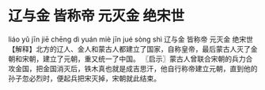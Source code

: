 # 辽与金     皆称帝     元灭金     绝宋世

liáo yǔ jīn 	jiē chēng dì 	yuán miè jīn 	jué sòng shì
辽与金 	皆称帝 	元灭金 	绝宋世
【解释】北方的辽人、金人和蒙古人都建立了国家，自称皇帝，最后蒙古人灭了金朝和宋朝，建立了元朝，重又统一了中国。
〖启示〗蒙古人曾联合宋朝的兵力合攻金国，把金国消灭后，铁木真也就是成吉思汗，他自行称帝建立元朝，直到他的孙子忽必烈时，便起兵把宋灭掉，宋朝就此结束。
